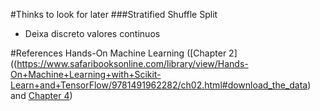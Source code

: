 
#Thinks to look for later
###Stratified Shuffle Split
* Deixa discreto valores continuos 

#References
Hands-On Machine Learning ([Chapter 2]((https://www.safaribooksonline.com/library/view/Hands-On+Machine+Learning+with+Scikit-Learn+and+TensorFlow/9781491962282/ch02.html#download_the_data) and  [Chapter 4]((https://www.safaribooksonline.com/library/view/Hands-On+Machine+Learning+with+Scikit-Learn+and+TensorFlow/9781491962282/ch02.html#download_the_data))) 

